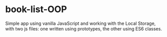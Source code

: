 # book-list-OOP
Simple app using vanilla JavaScript and working with the Local Storage, with two js files: one written using prototypes, the other using ES6 classes.
